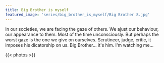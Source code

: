 ```yaml
---
title: Big Brother is myself
featured_image: 'series/big_brother_is_myself/Big Brother 8.jpg'
---
```


In our societies, we are facing the gaze of others. We ajust our behaviour, our appearance to them. Most of the time unconsciously. But perhaps the worst gaze is the one we give on ourselves. Scrutineer, judge, critic, it imposes his dicatorship on us. Big Brother... it's him. I'm watching me...

{{< photos >}}